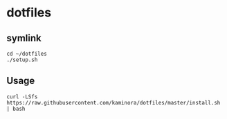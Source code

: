 # dotfiles

## symlink

```
cd ~/dotfiles
./setup.sh
```

## Usage

```
curl -LSfs https://raw.githubusercontent.com/kaminora/dotfiles/master/install.sh | bash
```
